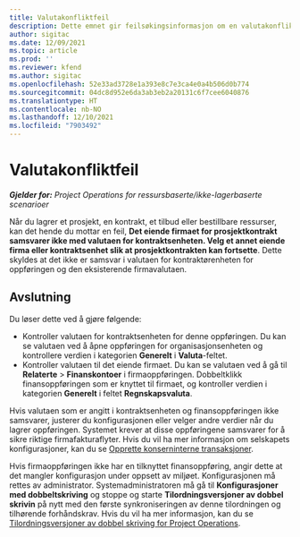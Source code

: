 ```yaml
---
title: Valutakonfliktfeil
description: Dette emnet gir feilsøkingsinformasjon om en valutakonfliktfeil som oppstår når du lagrer bestemte oppføringstyper.
author: sigitac
ms.date: 12/09/2021
ms.topic: article
ms.prod: ''
ms.reviewer: kfend
ms.author: sigitac
ms.openlocfilehash: 52e33ad3728e1a393e8c7e3ca4e0a4b506d0b774
ms.sourcegitcommit: 04dc8d952e6da3ab3eb2a20131c6f7cee6040876
ms.translationtype: HT
ms.contentlocale: nb-NO
ms.lasthandoff: 12/10/2021
ms.locfileid: "7903492"
---
```

# <a name="currency-mismatch-error"></a>Valutakonfliktfeil 

_**Gjelder for:** Project Operations for ressursbaserte/ikke-lagerbaserte scenarioer_

Når du lagrer et prosjekt, en kontrakt, et tilbud eller bestillbare ressurser, kan det hende du mottar en feil, **Det eiende firmaet for prosjektkontrakt samsvarer ikke med valutaen for kontraktsenheten. Velg et annet eiende firma eller kontraktsenhet slik at prosjektkontrakten kan fortsette**. Dette skyldes at det ikke er samsvar i valutaen for kontraktørenheten for oppføringen og den eksisterende firmavalutaen.


## <a name="resolution"></a>Avslutning

Du løser dette ved å gjøre følgende:
- Kontroller valutaen for kontraktsenheten for denne oppføringen. Du kan se valutaen ved å åpne oppføringen for organisasjonsenheten og kontrollere verdien i kategorien **Generelt** i **Valuta**-feltet.
- Kontroller valutaen til det eiende firmaet. Du kan se valutaen ved å gå til **Relaterte** > **Finanskontoer** i firmaoppføringen. Dobbeltklikk finansoppføringen som er knyttet til firmaet, og kontroller verdien i kategorien **Generelt** i feltet **Regnskapsvaluta**.

Hvis valutaen som er angitt i kontraktsenheten og finansoppføringen ikke samsvarer, justerer du konfigurasjonen eller velger andre verdier når du lagrer oppføringen. Systemet krever at disse oppføringene samsvarer for å sikre riktige firmafakturaflyter. Hvis du vil ha mer informasjon om selskapets konfigurasjoner, kan du se [Opprette konserninterne transaksjoner](../../project-accounting/create-intercompany-transactions.md).

Hvis firmaoppføringen ikke har en tilknyttet finansoppføring, angir dette at det mangler konfigurasjon under oppsett av miljøet. Konfigurasjonen må rettes av administrator. Systemadministratoren må gå til **Konfigurasjoner med dobbeltskriving** og stoppe og starte **Tilordningsversjoner av dobbel skrivin** på nytt med den første synkroniseringen av denne tilordningen og tilhørende forhåndskrav. Hvis du vil ha mer informasjon, kan du se [Tilordningsversjoner av dobbel skriving for Project Operations](../../environment/resource-dual-write-maps.md).

